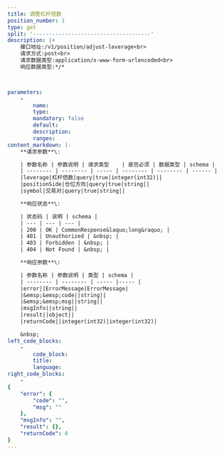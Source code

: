```yaml
---
title: 调整杠杆倍数
position_number: 1
type: get
split: '-------------------------------------'
description: |+
    接口地址:/v1/position/adjust-leverage<br>
    请求方式:post<br>
    请求数据类型:application/x-www-form-urlencoded<br>
    响应数据类型:*/*



parameters:
    -
        name:
        type:
        mandatory: false
        default:
        description:
        ranges:
content_markdown: |-
    **请求参数**\:

    | 参数名称 | 参数说明 | 请求类型    | 是否必须 | 数据类型 | schema |
    | -------- | -------- | ----- | -------- | -------- | ------ |
    |leverage|杠杆倍数|query|true|integer(int32)||
    |positionSide|仓位方向|query|true|string||
    |symbol|交易对|query|true|string||

    **响应状态**\:

    | 状态码 | 说明 | schema |
    | --- | --- | --- |
    | 200 | OK | CommonResponse&laquo;long&raquo; |
    | 401 | Unauthorized | &nbsp; |
    | 403 | Forbidden | &nbsp; |
    | 404 | Not Found | &nbsp; |

    **响应参数**\:

    | 参数名称 | 参数说明 | 类型 | schema |
    | -------- | -------- | ----- |----- |
    |error||ErrorMessage|ErrorMessage|
    |&emsp;&emsp;code||string||
    |&emsp;&emsp;msg||string||
    |msgInfo||string||
    |result||object||
    |returnCode||integer(int32)|integer(int32)|

    &nbsp;
left_code_blocks:
    -
        code_block:
        title:
        language:
right_code_blocks:
    -
{
	"error": {
		"code": "",
		"msg": ""
	},
	"msgInfo": "",
	"result": {},
	"returnCode": 0
}
---
```

